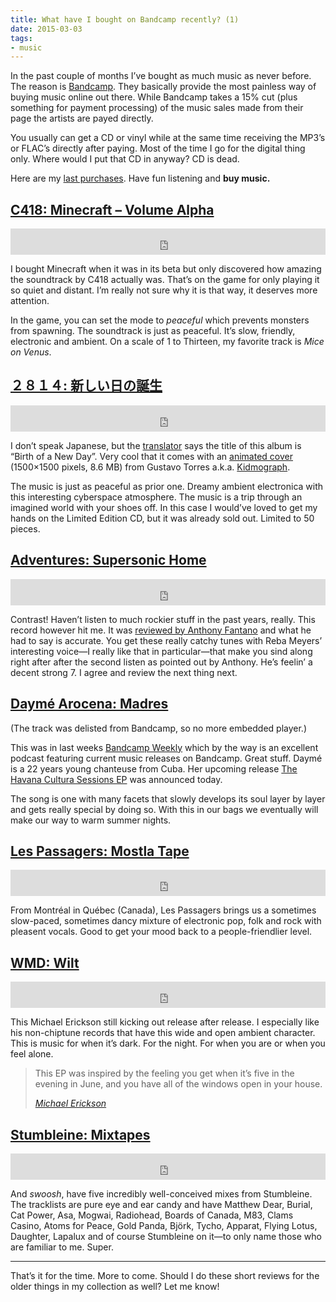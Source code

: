 ```yaml
---
title: What have I bought on Bandcamp recently? (1)
date: 2015-03-03
tags:
- music
---
```

In the past couple of months I’ve bought as much music as never before. The reason is [Bandcamp](https://bandcamp.com/). They basically provide the most painless way of buying music online out there. While Bandcamp takes a 15% cut (plus something for payment processing) of the music sales made from their page the artists are payed directly.

You usually can get a CD or vinyl while at the same time receiving the MP3’s or FLAC’s directly after paying. Most of the time I go for the digital thing only. Where would I put that CD in anyway? CD is dead.

Here are my [last purchases](https://bandcamp.com/kleinfreund). Have fun listening and __buy music.__

## [C418: Minecraft – Volume Alpha](https://c418.bandcamp.com/album/minecraft-volume-alpha)

<p>
  <iframe style="border: 0; width: 100%; height: 42px;" src="https://bandcamp.com/EmbeddedPlayer/album=1349219244/size=small/bgcol=ffffff/transparent=true/" seamless>
    <a href="https://c418.bandcamp.com/album/minecraft-volume-alpha">Minecraft – Volume Alpha by C418</a>
  </iframe>
</p>

I bought Minecraft when it was in its beta but only discovered how amazing the soundtrack by C418 actually was. That’s on the game for only playing it so quiet and distant. I’m really not sure why it is that way, it deserves more attention.

In the game, you can set the mode to _peaceful_ which prevents monsters from spawning. The soundtrack is just as peaceful. It’s slow, friendly, electronic and ambient. On a scale of 1 to Thirteen, my favorite track is _Mice on Venus_.

## [２８１４: 新しい日の誕生](https://dreamcatalogue.bandcamp.com/album/--18)

<p>
  <iframe style="border: 0; width: 100%; height: 42px;" src="https://bandcamp.com/EmbeddedPlayer/album=565792550/size=small/bgcol=ffffff/transparent=true/" seamless>
    <a href="https://dreamcatalogue.bandcamp.com/album/--18">新しい日の誕生 by ２８１４</a>
  </iframe>
</p>

I don’t speak Japanese, but the [translator](https://translate.google.de/?ie=UTF-8&hl=en&client=tw-ob#auto/en/%E6%96%B0%E3%81%97%E3%81%84%E6%97%A5%E3%81%AE%E8%AA%95%E7%94%9F) says the title of this album is “Birth of a New Day”. Very cool that it comes with an [animated cover](https://dreamcatalogue.files.wordpress.com/2015/01/scene1_wall_framed_only-reflection-girl_750px.gif) (1500×1500 pixels, 8.6 MB) from Gustavo Torres a.k.a. [Kidmograph](https://kidmograph.tumblr.com/).

The music is just as peaceful as prior one. Dreamy ambient electronica with this interesting cyberspace atmosphere. The music is a trip through an imagined world with your shoes off. In this case I would’ve loved to get my hands on the Limited Edition CD, but it was already sold out. Limited to 50 pieces.

## [Adventures: Supersonic Home](https://runforcoverrecords.bandcamp.com/album/supersonic-home)

<p>
  <iframe style="border: 0; width: 100%; height: 42px;" src="https://bandcamp.com/EmbeddedPlayer/album=407514908/size=small/bgcol=ffffff/transparent=true/" seamless>
    <a href="https://runforcoverrecords.bandcamp.com/album/supersonic-home">Supersonic Home by Adventures</a>
  </iframe>
</p>

Contrast! Haven’t listen to much rockier stuff in the past years, really. This record however hit me. It was [reviewed by Anthony Fantano](https://www.youtube.com/watch?v=hehR6VpW-lk) and what he had to say is accurate. You get these really catchy tunes with Reba Meyers’ interesting voice—I really like that in particular—that make you sind along right after after the second listen as pointed out by Anthony. He’s feelin’ a decent strong 7. I agree and review the next thing next.

## [Daymé Arocena: Madres](https://daymearocena.bandcamp.com/track/madres)

(The track was delisted from Bandcamp, so no more embedded player.)

This was in last weeks [Bandcamp Weekly](https://bandcamp.com/?show=115) which by the way is an excellent podcast featuring current music releases on Bandcamp. Great stuff. Daymé is a 22 years young chanteuse from Cuba. Her upcoming release [The Havana Cultura Sessions EP](https://daymearocena.bandcamp.com/album/the-havana-cultura-sessions-ep) was announced today.

The song is one with many facets that slowly develops its soul layer by layer and gets really special by doing so. With this in our bags we eventually will make our way to warm summer nights.

## [Les Passagers: Mostla Tape](https://souterraine.biz/album/les-passagers-mostla-tape)

<p>
  <iframe style="border: 0; width: 100%; height: 42px;" src="https://bandcamp.com/EmbeddedPlayer/album=1600847448/size=small/bgcol=ffffff/transparent=true/" seamless>
    <a href="https://souterraine.biz/album/les-passagers-mostla-tape">Les Passagers - Mostla Tape by Les Passagers</a>
  </iframe>
</p>

From Montréal in Québec (Canada), Les Passagers brings us a sometimes slow-paced, sometimes dancy mixture of electronic pop, folk and rock with pleasent vocals. Good to get your mood back to a people-friendlier level.

## [WMD: Wilt](https://wmdchiptune.bandcamp.com/album/wilt)

<p>
  <iframe style="border: 0; width: 100%; height: 42px;" src="https://bandcamp.com/EmbeddedPlayer/album=49280693/size=small/bgcol=ffffff/transparent=true/" seamless>
    <a href="https://wmdchiptune.bandcamp.com/album/wilt">Wilt by WMD</a>
  </iframe>
</p>

This Michael Erickson still kicking out release after release. I especially like his non-chiptune records that have this wide and open ambient character. This is music for when it’s dark. For the night. For when you are or when you feel alone.

<blockquote>
  <p>This EP was inspired by the feeling you get when it’s five in the evening in June, and you have all of the windows open in your house.</p>
  <cite><a href="https://www.facebook.com/permalink.php?story_fbid=647228362070375&amp;id=280820638711151">Michael Erickson</a></cite>
</blockquote>

## [Stumbleine: Mixtapes](https://stumbleine.bandcamp.com/album/mixtapes)

<p>
  <iframe style="border: 0; width: 100%; height: 42px;" src="https://bandcamp.com/EmbeddedPlayer/album=2276465942/size=small/bgcol=ffffff/transparent=true/" seamless>
    <a href="https://stumbleine.bandcamp.com/album/mixtapes">Mixtapes by Stumbleine</a>
  </iframe>
</p>

And _swoosh_, have five incredibly well-conceived mixes from Stumbleine. The tracklists are pure eye and ear candy and have Matthew Dear, Burial, Cat Power, Asa, Mogwai, Radiohead, Boards of Canada, M83, Clams Casino, Atoms for Peace, Gold Panda, Björk, Tycho, Apparat, Flying Lotus, Daughter, Lapalux and of course Stumbleine on it—to only name those who are familiar to me. Super.

---

That’s it for the time. More to come. Should I do these short reviews for the older things in my collection as well? Let me know!
